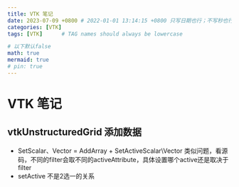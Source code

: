 ```yaml
---
title: VTK 笔记
date: 2023-07-09 +0800 # 2022-01-01 13:14:15 +0800 只写日期也行；不写秒也行；这样也行 2022-03-09T00:55:42+08:00
categories: [VTK]
tags: [VTK]      # TAG names should always be lowercase

# 以下默认false
math: true
mermaid: true
# pin: true
---
```


# VTK 笔记

## vtkUnstructuredGrid 添加数据

* SetScalar、Vector = AddArray + SetActiveScalar\Vector 类似问题，看源码，不同的filter会取不同的activeAttribute，具体设置哪个active还是取决于filter
* setActive 不是2选一的关系
